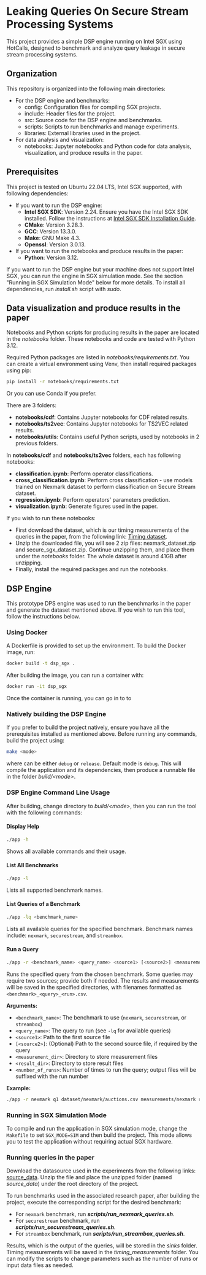 # Leaking Queries On Secure Stream Processing Systems

This project provides a simple DSP engine running on Intel SGX using HotCalls, designed to benchmark and analyze query leakage in secure stream processing systems.

## Organization

This repository is organized into the following main directories:
- For the DSP engine and benchmarks:
  - config: Configuration files for compiling SGX projects.
  - include: Header files for the project.
  - src: Source code for the DSP engine and benchmarks.
  - scripts: Scripts to run benchmarks and manage experiments.
  - libraries: External libraries used in the project.
- For data analysis and visualization:
  - notebooks: Jupyter notebooks and Python code for data analysis, visualization, and produce results in the paper.

## Prerequisites

This project is tested on Ubuntu 22.04 LTS, Intel SGX supported, with following dependencies:
- If you want to run the DSP engine:
  - **Intel SGX SDK**: Version 2.24. Ensure you have the Intel SGX SDK installed. Follow the instructions at [Intel SGX SDK Installation Guide](https://download.01.org/intel-sgx/latest/linux-latest/docs/Intel_SGX_SW_Installation_Guide_for_Linux.pdf).
  - **CMake**: Version 3.28.3.
  - **GCC**: Version 13.3.0.
  - **Make**: GNU Make 4.3.
  - **Openssl**: Version 3.0.13.
- If you want to run the notebooks and produce results in the paper:
  - **Python**: Version 3.12.

If you want to run the DSP engine but your machine does not support Intel SGX, you can run the engine in SGX simulation mode. See the section "Running in SGX Simulation Mode" below for more details.
To install all dependencies, run _install.sh_ script with _sudo_.

## Data visualization and produce results in the paper

Notebooks and Python scripts for producing results in the paper are located in the _notebooks_ folder. These notebooks and code are tested with Python 3.12.

Required Python packages are listed in _notebooks/requirements.txt_. You can create a virtual environment using Venv, then install required packages using pip:

```sh
pip install -r notebooks/requirements.txt
```

Or you can use Conda if you prefer.

There are 3 folders:
- **notebooks/cdf**: Contains Jupyter notebooks for CDF related results.
- **notebooks/ts2vec**: Contains Jupyter notebooks for TS2VEC related results.
- **notebooks/utils**: Contains useful Python scripts, used by notebooks in 2 previous folders.

In **notebooks/cdf** and **notebooks/ts2vec** folders, each has following notebooks:
- **classification.ipynb**: Perform operator classifications.
- **cross_classification.ipynb**: Perform cross classification - use models trained on Nexmark dataset to perform classification on Secure Stream dataset.
- **regression.ipynb**: Perform operators' parameters prediction.
- **visualization.ipynb**: Generate figures used in the paper.

If you wish to run these notebooks:
- First download the dataset, which is our timing measurements of the queries in the paper, from the following link: [Timing dataset](https://zenodo.org/records/17115025).
- Unzip the downloaded file, you will see 2 zip files: nexmark_dataset.zip and secure_sgx_dataset.zip. Continue unzipping them, and place them under the _notebooks_ folder. The whole dataset is around 41GB after unzipping.
- Finally, install the required packages and run the notebooks.

## DSP Engine

This prototype DPS engine was used to run the benchmarks in the paper and generate the dataset mentioned above. If you wish to run this tool, follow the instructions below.

### Using Docker

A Dockerfile is provided to set up the environment. To build the Docker image, run:

```sh
docker build -t dsp_sgx .
```

After building the image, you can run a container with:

```sh
docker run -it dsp_sgx
```

Once the container is running, you can go in to to 

### Natively building the DSP Engine

If you prefer to build the project natively, ensure you have all the prerequisites installed as mentioned above.
Before running any commands, build the project using:

```sh
make <mode>
```

where <mode> can be either `debug` or `release`. Default mode is `debug`.
This will compile the application and its dependencies, then produce a runnable file in the folder _build/\<mode>_.

### DSP Engine Command Line Usage

After building, change directory to _build/\<mode>_, then you can run the tool with the following commands:

#### Display Help

```sh
./app -h
```
Shows all available commands and their usage.

#### List All Benchmarks

```sh
./app -l
```
Lists all supported benchmark names.

#### List Queries of a Benchmark

```sh
./app -lq <benchmark_name>
```
Lists all available queries for the specified benchmark. Benchmark names include: `nexmark`, `securestream`, and `streambox`.

#### Run a Query

```sh
./app -r <benchmark_name> <query_name> <source1> [<source2>] <measurement_dir> <result_dir> <number_of_runs>
```
Runs the specified query from the chosen benchmark. Some queries may require two sources; provide both if needed. The results and measurements will be saved in the specified directories, with filenames formatted as `<benchmark>_<query>_<run>.csv`.

**Arguments:**
- `<benchmark_name>`: The benchmark to use (`nexmark`, `securestream`, or `streambox`)
- `<query_name>`: The query to run (see `-lq` for available queries)
- `<source1>`: Path to the first source file
- `[<source2>]`: (Optional) Path to the second source file, if required by the query
- `<measurement_dir>`: Directory to store measurement files
- `<result_dir>`: Directory to store result files
- `<number_of_runs>`: Number of times to run the query; output files will be suffixed with the run number

**Example:**
```sh
./app -r nexmark q1 dataset/nexmark/auctions.csv measurements/nexmark results/nexmark 3
```

### Running in SGX Simulation Mode
To compile and run the application in SGX simulation mode, change the `Makefile` to set `SGX_MODE=SIM` and then build the project. This mode allows you to test the application without requiring actual SGX hardware.

### Running queries in the paper

Download the datasource used in the experiments from the following links: [source_data](https://github.com/PhamHung2020/Simple-SGX-based-DSP-Engine/releases/download/data_source/source_data.zip). Unzip the file and place the unzipped folder (named _source_data_) under the root directory of the project.

To run benchmarks used in the associated research paper, after building the project, execute the corresponding script for the desired benchmark:
- For `nexmark` benchmark, run **_scripts/run_nexmark_queries.sh_**.
- For `securestream` benchmark, run **_scripts/run_securestream_queries.sh_**.
- For `streambox` benchmark, run **_scripts/run_streambox_queries.sh_**.

Results, which is the output of the queries, will be stored in the _sinks_ folder. Timing measurements will be saved in the _timing_measurements_ folder.
You can modify the scripts to change parameters such as the number of runs or input data files as needed.